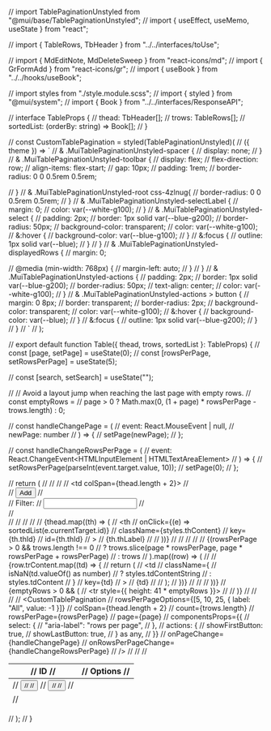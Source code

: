 // import TablePaginationUnstyled from "@mui/base/TablePaginationUnstyled";
// import { useEffect, useMemo, useState } from "react";

// import { TableRows, TbHeader } from "../../interfaces/toUse";

// import { MdEditNote, MdDeleteSweep } from "react-icons/md";
// import { GrFormAdd } from "react-icons/gr";
// import { useBook } from "../../hooks/useBook";

// import styles from "./style.module.scss";
// import { styled } from "@mui/system";
// import { Book } from "../../interfaces/ResponseAPI";

// interface TableProps {
//   thead: TbHeader[];
//   trows: TableRows[];
//   sortedList: (orderBy: string) => Book[];
// }

// const CustomTablePagination = styled(TablePaginationUnstyled)(
//   ({ theme }) => `
//     & .MuiTablePaginationUnstyled-spacer {
//       display: none;
//     }
//     & .MuiTablePaginationUnstyled-toolbar {
//       display: flex;
//       flex-direction: row;
//       align-items: flex-start;
//       gap: 10px;
//       padding: 1rem;
//       border-radius: 0 0 0.5rem 0.5rem;

//     }
//     & .MuiTablePaginationUnstyled-root css-4zlnug{
//       border-radius: 0 0 0.5rem 0.5rem;
//     }
//     & .MuiTablePaginationUnstyled-selectLabel {
//       margin: 0;
//       color: var(--white-g100);
//     }
//     & .MuiTablePaginationUnstyled-select {
//       padding: 2px;
//       border: 1px solid var(--blue-g200);
//       border-radius: 50px;
//       background-color: transparent;
//       color: var(--white-g100);
//       &:hover {
//         background-color: var(--blue-g100);
//       }
//       &:focus {
//         outline: 1px solid var(--blue);
//       }
//     }
//     & .MuiTablePaginationUnstyled-displayedRows {
//       margin: 0;

//       @media (min-width: 768px) {
//         margin-left: auto;
//       }
//     }
//     & .MuiTablePaginationUnstyled-actions {
//       padding: 2px;
//       border: 1px solid var(--blue-g200);
//       border-radius: 50px;
//       text-align: center;
//       color: var(--white-g100);
//     }
//     & .MuiTablePaginationUnstyled-actions > button {
//       margin: 0 8px;
//       border: transparent;
//       border-radius: 2px;
//       background-color: transparent;
//       color: var(--white-g100);
//       &:hover {
//         background-color: var(--blue);
//       }
//       &:focus {
//         outline: 1px solid var(--blue-g200);
//       }
//     }
//     `
// );

// export default function Table({ thead, trows, sortedList }: TableProps) {
//   const [page, setPage] = useState(0);
//   const [rowsPerPage, setRowsPerPage] = useState(5);

//   const [search, setSearch] = useState<string>("");

//   // Avoid a layout jump when reaching the last page with empty rows.
//   const emptyRows =
//     page > 0 ? Math.max(0, (1 + page) * rowsPerPage - trows.length) : 0;

//   const handleChangePage = (
//     event: React.MouseEvent<HTMLButtonElement> | null,
//     newPage: number
//   ) => {
//     setPage(newPage);
//   };

//   const handleChangeRowsPerPage = (
//     event: React.ChangeEvent<HTMLInputElement | HTMLTextAreaElement>
//   ) => {
//     setRowsPerPage(parseInt(event.target.value, 10));
//     setPage(0);
//   };

//   return (
//     <table className={styles.tableContainer}>
//       <thead className={styles.theadContainer}>
//         <tr className={styles.trHeaderContainer}>
//           <td colSpan={thead.length + 2}>
//             <div className={styles.tdInput}>
//               <button className={styles.buttonAdd}>Add</button>
//               <div className={styles.inputStyle}>
//                 <label>Filter:</label>
//                 <input type="text"></input>
//               </div>
//             </div>
//           </td>
//         </tr>
//         <tr>
//           <th className={styles.thContentID} key="id">
//             ID
//           </th>
//           {thead.map((th) => (
//             <th
//               onClick={(e) => sortedList(e.currentTarget.id)}
//               className={styles.thContent}
//               key={th.thId}
//               id={th.thId}
//             >
//               {th.thLabel}
//             </th>
//           ))}
//           <th className={styles.thContentAct} key="options" id="opt">
//             Options
//           </th>
//         </tr>
//       </thead>
//       <tbody>
//         {(rowsPerPage > 0 && trows.length !== 0
//           ? trows.slice(page * rowsPerPage, page * rowsPerPage + rowsPerPage)
//           : trows
//         ).map((row) => (
//           <tr className={styles.trContent} key={row.trId}>
//             {row.trContent.map((td) => {
//               return (
//                 <td
//                   className={
//                     isNaN(td.valueOf() as number)
//                       ? styles.tdContentString
//                       : styles.tdContent
//                   }
//                   key={td}
//                 >
//                   {td}
//                 </td>
//               );
//             })}
//             <td className={styles.tdContentAct}>
//               <button className={styles.buttonEdit}>
//                 <MdEditNote />
//               </button>
//               <button className={styles.buttonDel}>
//                 <MdDeleteSweep />
//               </button>
//             </td>
//           </tr>
//         ))}
//         {emptyRows > 0 && (
//           <tr style={{ height: 41 * emptyRows }}>
//             <td colSpan={3} />
//           </tr>
//         )}
//       </tbody>
//       <tfoot className={styles.tfootContainer}>
//         <tr>
//           <CustomTablePagination
//             rowsPerPageOptions={[5, 10, 25, { label: "All", value: -1 }]}
//             colSpan={thead.length + 2}
//             count={trows.length}
//             rowsPerPage={rowsPerPage}
//             page={page}
//             componentsProps={{
//               select: {
//                 "aria-label": "rows per page",
//               },
//               actions: {
//                 showFirstButton: true,
//                 showLastButton: true,
//               } as any,
//             }}
//             onPageChange={handleChangePage}
//             onRowsPerPageChange={handleChangeRowsPerPage}
//           />
//         </tr>
//       </tfoot>
//     </table>
//   );
// }
